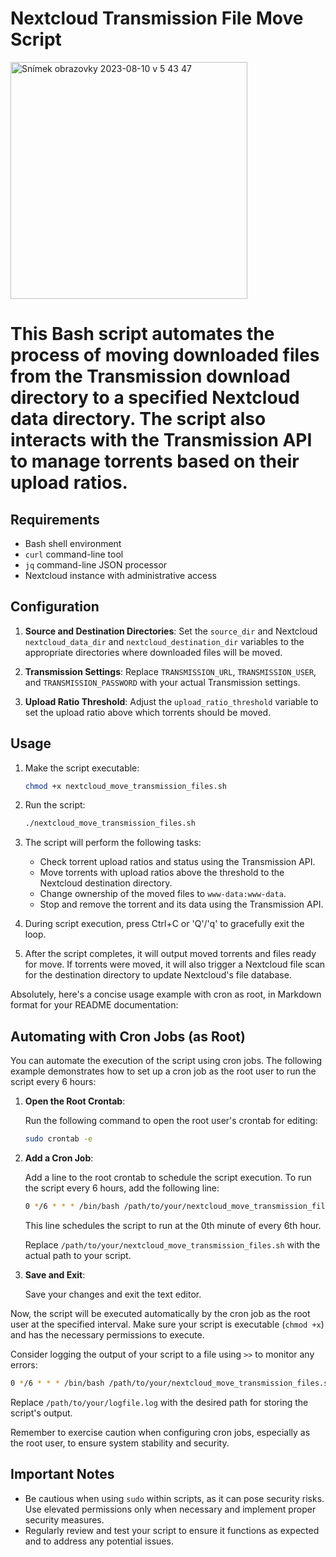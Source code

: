 # Nextcloud Transmission File Move Script
<img width="379" alt="Snímek obrazovky 2023-08-10 v 5 43 47" src="https://github.com/ondrejlohnisky/Nextcloud-Transmission-File-Move-Script/assets/28301603/1d057f73-1474-415d-8a63-638775bf8945">


This Bash script automates the process of moving downloaded files from the Transmission download directory to a specified Nextcloud data directory. The script also interacts with the Transmission API to manage torrents based on their upload ratios.
====
## Requirements

- Bash shell environment
- `curl` command-line tool
- `jq` command-line JSON processor
- Nextcloud instance with administrative access

## Configuration

1. **Source and Destination Directories**: Set the `source_dir` and Nextcloud `nextcloud_data_dir` and `nextcloud_destination_dir` variables to the appropriate directories where downloaded files will be moved.

2. **Transmission Settings**: Replace `TRANSMISSION_URL`, `TRANSMISSION_USER`, and `TRANSMISSION_PASSWORD` with your actual Transmission settings.

3. **Upload Ratio Threshold**: Adjust the `upload_ratio_threshold` variable to set the upload ratio above which torrents should be moved.

## Usage

1. Make the script executable:

   ```bash
   chmod +x nextcloud_move_transmission_files.sh
   ```

2. Run the script:

   ```bash
   ./nextcloud_move_transmission_files.sh
   ```

3. The script will perform the following tasks:
   - Check torrent upload ratios and status using the Transmission API.
   - Move torrents with upload ratios above the threshold to the Nextcloud destination directory.
   - Change ownership of the moved files to `www-data:www-data`.
   - Stop and remove the torrent and its data using the Transmission API.

4. During script execution, press Ctrl+C or 'Q'/'q' to gracefully exit the loop.

5. After the script completes, it will output moved torrents and files ready for move. If torrents were moved, it will also trigger a Nextcloud file scan for the destination directory to update Nextcloud's file database.


Absolutely, here's a concise usage example with cron as root, in Markdown format for your README documentation:

## Automating with Cron Jobs (as Root)

You can automate the execution of the script using cron jobs. The following example demonstrates how to set up a cron job as the root user to run the script every 6 hours:

1. **Open the Root Crontab**:

   Run the following command to open the root user's crontab for editing:

   ```bash
   sudo crontab -e
   ```

2. **Add a Cron Job**:

   Add a line to the root crontab to schedule the script execution. To run the script every 6 hours, add the following line:

   ```bash
   0 */6 * * * /bin/bash /path/to/your/nextcloud_move_transmission_files.sh
   ```

   This line schedules the script to run at the 0th minute of every 6th hour.

   Replace `/path/to/your/nextcloud_move_transmission_files.sh` with the actual path to your script.

3. **Save and Exit**:

   Save your changes and exit the text editor.

Now, the script will be executed automatically by the cron job as the root user at the specified interval. Make sure your script is executable (`chmod +x`) and has the necessary permissions to execute.

Consider logging the output of your script to a file using `>>` to monitor any errors:

```bash
0 */6 * * * /bin/bash /path/to/your/nextcloud_move_transmission_files.sh >> /path/to/your/logfile.log 2>&1
```

Replace `/path/to/your/logfile.log` with the desired path for storing the script's output.

Remember to exercise caution when configuring cron jobs, especially as the root user, to ensure system stability and security.

## Important Notes

- Be cautious when using `sudo` within scripts, as it can pose security risks. Use elevated permissions only when necessary and implement proper security measures.
- Regularly review and test your script to ensure it functions as expected and to address any potential issues.
